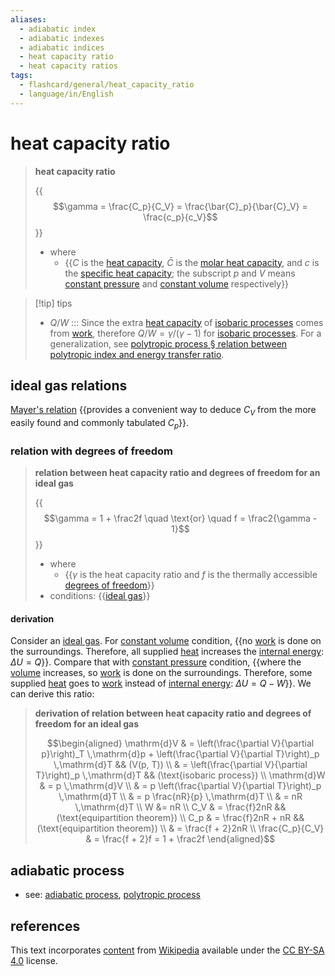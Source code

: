 ```yaml
---
aliases:
  - adiabatic index
  - adiabatic indexes
  - adiabatic indices
  - heat capacity ratio
  - heat capacity ratios
tags:
  - flashcard/general/heat_capacity_ratio
  - language/in/English
---
```


# heat capacity ratio

> __heat capacity ratio__
>
> {{$$\gamma = \frac{C_p}{C_V} = \frac{\bar{C}_p}{\bar{C}_V} = \frac{c_p}{c_V}$$}}
>
> - where
>   - {{$C$ is the [heat capacity](heat%20capcaity.md), $\bar{C}$ is the [molar heat capacity](molar%20heat%20capacity.md), and $c$ is the [specific heat capacity](specific%20heat%20capacity.md); the subscript $p$ and $V$ means [constant pressure](isobaric%20process.md) and [constant volume](isochoric%20process.md) respectively}} <!--SR:!2024-11-29,268,330!2024-09-24,177,270-->

<!-- markdownlint MD028 -->

> [!tip] tips
>
> - $Q / W$ ::: Since the extra [heat capacity](heat%20capacity.md) of [isobaric processes](isobaric%20process.md) comes from [work](work%20(physics).md), therefore $Q / W = \gamma / (\gamma - 1)$ for [isobaric processes](isobaric%20process.md). For a generalization, see [polytropic process § relation between polytropic index and energy transfer ratio](polytropic%20process.md#relation%20between%20polytropic%20index%20and%20energy%20transfer%20ratio). <!--SR:!2024-05-13,101,290!2024-06-01,65,333-->

## ideal gas relations

[Mayer's relation](Mayer's%20relation.md) {{provides a convenient way to deduce $C_V$ from the more easily found and commonly tabulated $C_p$}}. <!--SR:!2024-07-12,156,310-->

### relation with degrees of freedom

> __relation between heat capacity ratio and degrees of freedom for an ideal gas__
>
> {{$$\gamma = 1 + \frac2f \quad \text{or} \quad f = \frac2{\gamma - 1}$$}}
>
> - where
>   - {{$\gamma$ is the heat capacity ratio and $f$ is the thermally accessible [degrees of freedom](degrees%20of%20freedom%20(physics%20and%20chemistry).md)}}
> - conditions: {{[ideal gas](ideal%20gas.md)}} <!--SR:!2024-05-03,47,230!2024-05-16,103,290!2024-07-17,160,310-->

#### derivation

Consider an [ideal gas](ideal%20gas.md). For [constant volume](isochoric%20process.md) condition, {{no [work](work%20(physics).md) is done on the surroundings. Therefore, all supplied [heat](heat.md) increases the [internal energy](internal%20energy.md): $\Delta U = Q$}}. Compare that with [constant pressure](constant%20pressure.md) condition, {{where the [volume](volume.md) increases, so [work](work%20(physics).md) is done on the surroundings. Therefore, some supplied [heat](heat.md) goes to [work](work%20(physics).md) instead of [internal energy](internal%20energy.md): $\Delta U = Q - W$}}. We can derive this ratio: <!--SR:!2024-08-07,176,310!2024-10-08,214,290-->

> __derivation of relation between heat capacity ratio and degrees of freedom for an ideal gas__
>
> $$\begin{aligned}
> \mathrm{d}V & = \left(\frac{\partial V}{\partial p}\right)_T \,\mathrm{d}p + \left(\frac{\partial V}{\partial T}\right)_p \,\mathrm{d}T && (V(p, T)) \\
> & = \left(\frac{\partial V}{\partial T}\right)_p \,\mathrm{d}T && (\text{isobaric process}) \\
> \mathrm{d}W & = p \,\mathrm{d}V \\
> & = p \left(\frac{\partial V}{\partial T}\right)_p \,\mathrm{d}T \\
> & = p \frac{nR}{p} \,\mathrm{d}T \\
> & = nR \,\mathrm{d}T \\
> W &= nR \\
> C_V & = \frac{f}2nR && (\text{equipartition theorem}) \\
> C_p & = \frac{f}2nR + nR && (\text{equipartition theorem}) \\
> & = \frac{f + 2}2nR \\
> \frac{C_p}{C_V} & = \frac{f + 2}f = 1 + \frac2f
> \end{aligned}$$

## adiabatic process

- see: [adiabatic process](adiabatic%20process.md), [polytropic process](polytropic%20process.md)

## references

This text incorporates [content](https://en.wikipedia.org/wiki/heat_capacity_ratio) from [Wikipedia](Wikipedia.md) available under the [CC BY-SA 4.0](https://creativecommons.org/licenses/by-sa/4.0/) license.
